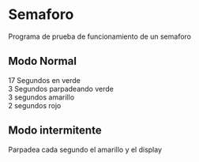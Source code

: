 # Semaforo
Programa de prueba de funcionamiento de un semaforo  

## Modo Normal
17 Segundos en verde  
3 Segundos parpadeando verde  
3 segundos amarillo  
2 segundos rojo  

## Modo intermitente
Parpadea cada segundo el amarillo y el display  
